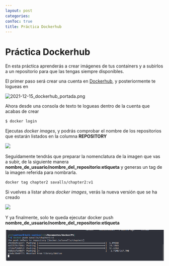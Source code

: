 ```yaml
---
layout: post
categories: 
conToc: true
title: Práctica Dockerhub
---
```





# Práctica Dockerhub

En esta práctica aprenderás a crear imágenes de tus containers y a subirlos a un repositorio para que las tengas siempre disponibles.

El primer paso será crear una cuenta en [Dockerhub](https://hub.docker.com/), y posteriormente te logueas en

![2021-12-15_dockerhub_portada.png](../assets/img/2021-12-15_dockerhub_portada.png)


Ahora desde una consola de texto te logueas dentro de la cuenta que acabas de crear
```bash
$ docker login
```
Ejecutas _*docker images*_, y podrás comprobar el nombre de los repositorios que estarán listados en la columna __REPOSITORY__ 

![](https://github.com/savalls/savalls.github.io/blob/main/assets/img/docker_images.png?raw=true)



Seguídamente tendrás que preparar la nomenclatura de la imagen que vas a subir, de la siguiente manera **nombre\_de\_usuario/nombre\_del\_repositorio:etiqueta** y generas un tag de la imagen referida para nombrarla.

```bash
docker tag chapter2 savalls/chapter2:v1
```

Si vuelves a listar ahora _docker images_, verás la nueva versión que se ha creado

![](https://github.com/savalls/savalls.github.io/blob/main/assets/img/docker_images2.png?raw=true)

Y ya finalmente, solo te queda ejecutar docker push **nombre\_de\_usuario/nombre\_del\_repositorio:etiqueta**

![docker_push_chapter2.png](../assets/img/docker_push_chapter2.png)



